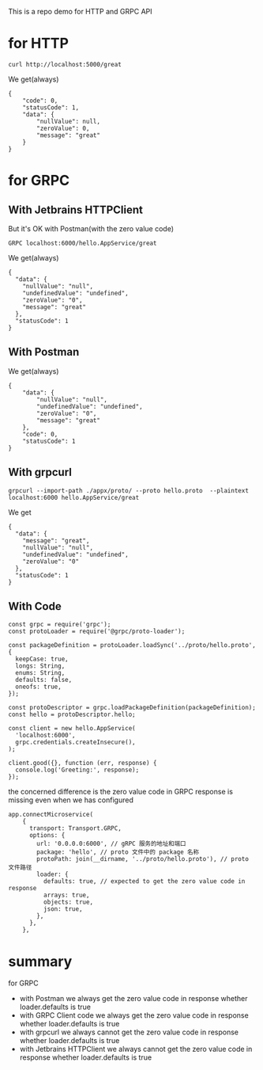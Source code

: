 This is a repo demo for HTTP and GRPC API

# for HTTP

```aiignore
curl http://localhost:5000/great
```

We get(always)

```aiignore
{
    "code": 0,
    "statusCode": 1,
    "data": {
        "nullValue": null,
        "zeroValue": 0,
        "message": "great"
    }
}
```

# for GRPC

## With Jetbrains HTTPClient

But it's OK with Postman(with the zero value code)

```aiignore
GRPC localhost:6000/hello.AppService/great
```

We get(always)

```aiignore
{
  "data": {
    "nullValue": "null",
    "undefinedValue": "undefined",
    "zeroValue": "0",
    "message": "great"
  },
  "statusCode": 1
}
```

## With Postman

We get(always)

```aiignore
{
    "data": {
        "nullValue": "null",
        "undefinedValue": "undefined",
        "zeroValue": "0",
        "message": "great"
    },
    "code": 0,
    "statusCode": 1
}
```

## With grpcurl

```aiignore
grpcurl --import-path ./appx/proto/ --proto hello.proto  --plaintext localhost:6000 hello.AppService/great
```

We get

```aiignore
{
  "data": {
    "message": "great",
    "nullValue": "null",
    "undefinedValue": "undefined",
    "zeroValue": "0"
  },
  "statusCode": 1
}
```

## With Code

```aiignore
const grpc = require('grpc');
const protoLoader = require('@grpc/proto-loader');

const packageDefinition = protoLoader.loadSync('../proto/hello.proto', {
  keepCase: true,
  longs: String,
  enums: String,
  defaults: false,
  oneofs: true,
});

const protoDescriptor = grpc.loadPackageDefinition(packageDefinition);
const hello = protoDescriptor.hello;

const client = new hello.AppService(
  'localhost:6000',
  grpc.credentials.createInsecure(),
);

client.good({}, function (err, response) {
  console.log('Greeting:', response);
});

```

the concerned difference is the zero value code in GRPC response is missing even when we has configured

```aiignore
app.connectMicroservice(
    {
      transport: Transport.GRPC,
      options: {
        url: '0.0.0.0:6000', // gRPC 服务的地址和端口
        package: 'hello', // proto 文件中的 package 名称
        protoPath: join(__dirname, '../proto/hello.proto'), // proto 文件路径
        loader: {
          defaults: true, // expected to get the zero value code in response
          arrays: true,
          objects: true,
          json: true,
        },
      },
    },
```

# summary

for GRPC

- with Postman we always get the zero value code in response whether loader.defaults is true
- with GRPC Client code we always get the zero value code in response whether loader.defaults is true
- with grpcurl we always cannot get the zero value code in response whether loader.defaults is true
- with Jetbrains HTTPClient we always cannot get the zero value code in response whether loader.defaults is true
